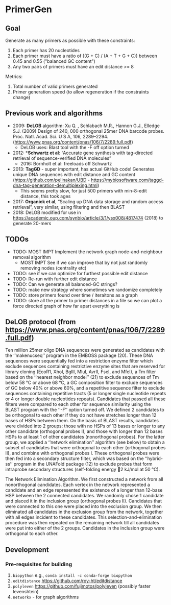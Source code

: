 # PrimerGen

## Goal
Generate as many primers as possible with these constraints:

1. Each primer has 20 nucleotides
1. Each primer must have a ratio of ((G + C) / (A + T + G + C)) between 0.45 and 0.55 ("balanced GC content")
1. Any two pairs of primers must have an edit distance >= 8

Metrics:

1. Total number of valid primers generated 
2. Primer generation speed (to allow regeneration if the constraints change)

## Previous work and algorithms
- 2009: **DeLOB** algorithm: Xu Q. , Schlabach M.R., Hannon G.J., Elledge S.J. (2009) Design of 240, 000 orthogonal 25mer DNA barcode probes. Proc. Natl. Acad. Sci. U S A, 106, 2289–2294. (https://www.pnas.org/content/pnas/106/7/2289.full.pdf)
  - DeLOB uses: Blast tool with the -F off option turned
- 2012: ***Schwartz et al**: “Accurate gene synthesis with tag-directed retrieval of sequence-verified DNA molecules” 
  - 2016: Bornholt et al: freeloads off Schwartz
- 2013: **TagGD** - super important, has actual GitHub code! Generates unique DNA sequences with edit distance and GC content (https://github.com/pelinakan/UBD - https://mybiosoftware.com/taggd-dna-tag-generation-demultiplexing.html) 
  - This seems pretty slow, for just 500 primers with min-8-edit distance, this took ages
- 2017: **Organick et al**, “Scaling up DNA data storage and random access retrieval”, very similar, using filtering and then BLAST 
- 2018: DeLOB modified for use in https://academic.oup.com/synbio/article/3/1/ysx008/4817474 (2018) to generate 20-mers 


## TODOs
- TODO: MOST IMPT Implement the network graph node-and-neighbour removal algorithm
  - MOST IMPT See if we can improve that by not just randomly removing nodes  (centrality etc)
- TODO: see if we can optimize for furthest possible edit distance
- TODO: Re-run with further edit distance
- TODO: Can we generate all balanced-GC strings?
- TODO: make new strategy where sometimes we randomize completely
- TODO: store primers found over time / iteraitons as a graph
- TODO: store all the primer to primer distances in a file so we can plot a force directed graph of how far apart everything is


## DeLOB protocol (from https://www.pnas.org/content/pnas/106/7/2289.full.pdf)

Ten million 25mer oligo DNA sequences were generated
as candidates with the ‘‘makenucseq’’ program in the EMBOSS package (20).
These DNA sequences were sequentially fed into a restriction enzyme filter
which exclude sequences containing restrictive enzyme sites that are reserved
for library cloning (EcoR1, XhoI, BglII, MluI, AvrII, FseI, and MfeI), a Tm filter
based on the ‘‘nearest neighbor model’’ (21) to exclude sequences of Tm below
58 °C or above 68 °C, a GC composition filter to exclude sequences of GC below
40% or above 60%, and a repetitive sequence filter to exclude sequences
containing repetitive tracts (5 or longer single nucleotide repeats or 4 or
longer double nucleotides repeats). Candidates that passed all these filters
were compared to each other for sequence similarity using the BLAST program
with the ‘‘-F’’ option turned off. We defined 2 candidates to be orthogonal
to each other if they do not have stretches longer than 12 bases of HSPs
between them. On the basis of BLAST results, candidates were divided into 2
groups: those with no HSPs of 13 bases or longer to any other candidate
(orthogonal probes I), and those with longer than 12 bases HSPs to at least 1
of other candidates (nonorthogonal probes). For the latter group, we applied
a ‘‘network elimination’’ algorithm (see below) to obtain a subset of candidates that were orthogonal to each other (orthogonal probes II), and combine
with orthogonal probes I. These orthogonal probes were then fed into a
secondary structure filter, which was based on the ‘‘hybrid-ss’’ program in the
UNAFold package (12) to exclude probes that form intraprobe secondary
structures (self-folding energy  2 kJ/mol at 50 °C).

The Network Elimination Algorithm. We first constructed a network from all
nonorthogonal candidates. Each vertex in the network represented a candidate
and an edge represented the existence of a longer than 12-base HSP between the
2 connected candidates. We randomly chose 1 candidate and placed it in the
inclusion group (orthogonal probes II). Candidates that were connected to this
one were placed into the exclusion group. We then eliminated all candidates in
the exclusion group from the network, together with all edges incident to these
candidates. This selection-and-elimination procedure was then repeated on the
remaining network till all candidates were put into either of the 2 groups.
Candidates in the inclusion group were orthogonal to each other.

## Development
### Pre-requisites for building
1. `biopython` e.g., `conda install -c conda-forge biopython`
2. `editdistance` https://github.com/roy-ht/editdistance
3. `polyleven` https://github.com/fujimotos/polyleven (possibly faster levenshtein)
4. `networkx` - for graph algorithms


